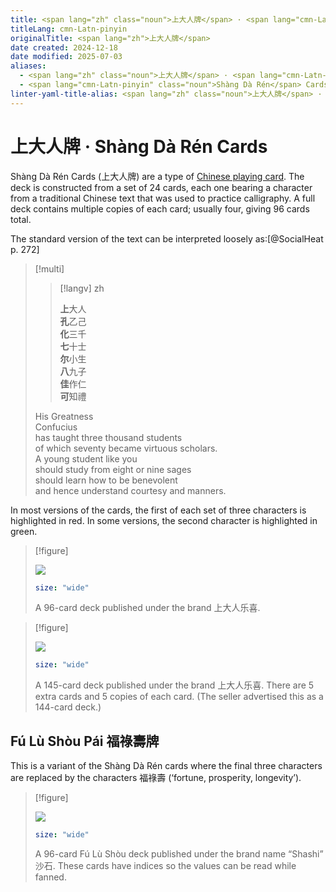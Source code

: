 ```yaml
---
title: <span lang="zh" class="noun">上大人牌</span> · <span lang="cmn-Latn-pinyin" class="noun">Shàng Dà Rén</span> Cards
titleLang: cmn-Latn-pinyin
originalTitle: <span lang="zh">上大人牌</span>
date created: 2024-12-18
date modified: 2025-07-03
aliases:
  - <span lang="zh" class="noun">上大人牌</span> · <span lang="cmn-Latn-pinyin" class="noun">Shàng Dà Rén</span> Cards
  - <span lang="cmn-Latn-pinyin" class="noun">Shàng Dà Rén</span> Cards
linter-yaml-title-alias: <span lang="zh" class="noun">上大人牌</span> · <span lang="cmn-Latn-pinyin" class="noun">Shàng Dà Rén</span> Cards
---
```

# <span lang="zh" class="noun">上大人牌</span> · <span lang="cmn-Latn-pinyin" class="noun">Shàng Dà Rén</span> Cards

<span lang="cmn-Latn-pinyin" class="noun">Shàng Dà Rén</span> Cards (<span lang="zh">上大人牌</span>) are a type of [Chinese playing card](articles/cards/china/china.md). The deck is constructed from a set of 24 cards, each one bearing a character from a traditional Chinese text that was used to practice calligraphy. A full deck contains multiple copies of each card; usually four, giving 96 cards total.

The standard version of the text can be interpreted loosely as:[@SocialHeat p. 272]

> [!multi]
>
> > [!langv] zh
> >
> > <b><span class="red">上</span></b>大人\
> > <b><span class="red">孔</span></b>乙己\
> > <b><span class="red">化</span></b>三千\
> > <b><span class="red">七</span></b>十士\
> > <b><span class="red">尔</span></b>小生\
> > <b><span class="red">八</span></b>九子\
> > <b><span class="red">佳</span></b>作仁\
> > <b><span class="red">可</span></b>知禮
>
> His Greatness\
> Confucius\
> has taught three thousand students\
> of which seventy became virtuous scholars.\
> A young student like you\
> should study from eight or nine sages\
> should learn how to be benevolent\
> and hence understand courtesy and manners.

In most versions of the cards, the first of each set of three characters is
highlighted in red. In some versions, the second character is highlighted in green.

> [!figure]
>
> ![](shang_da_ren.jpg)
>
> ```yaml
> size: "wide"
> ```
>
> A 96-card deck published under the brand <span lang="zh">上大人乐喜</span>.

> [!figure]
>
> ![](shang_da_ren_144.jpg)
>
> ```yaml
> size: "wide"
> ```
>
> A 145-card deck published under the brand <span lang="zh">上大人乐喜</span>. There are 5 extra cards and 5 copies of each card. (The seller advertised this as a 144-card deck.)

## <span lang="cmn-Latn-pinyin" class="noun">Fú Lù Shòu Pái</span> <span lang="zh">福祿壽牌</span>

This is a variant of the <span lang="cmn-Latn-pinyin" class="noun">Shàng Dà
Rén</span> cards where the final three characters are replaced by the characters
<span lang="zh">福祿壽</span> (‘fortune, prosperity, longevity’).


> [!figure]
>
> ![](shang_da_ren_alternative.jpg)
>
> ```yaml
> size: "wide"
> ```
>
> A 96-card <span lang="cmn-Latn-pinyin" class="noun">Fú Lù Shòu</span> deck published under the brand name “Shashi” <span lang="zh">沙石</span>. These cards have indices so the values can be read while fanned.
